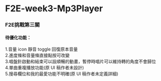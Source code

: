 # F2E-week3-Mp3Player
<h3>F2E挑戰第三關</h3>
<h4>待優化功能：</h4>
1.音量 icon 靜音 toggle 回復原本音量<br>
2.進度條和音量條直接點按可改變<br>
3.唱盤針啟動和結束可以設順暢的動畫，暫停時唱片可以維持轉的角度不會歸位<br>
4.單曲重複播放功能(原 UI 稿作者未設計)<br>
5.搜尋欄位和我的最愛功能不明確(原 UI 稿作者未定義詳細)<br>
